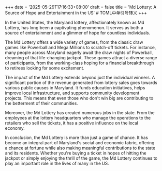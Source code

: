 +++
date = '2025-05-29T17:16:33+08:00'
draft = false
title = 'Md Lottery: A Source of Hope and Entertainment in the US' # TOML中单引号转义
+++

In the United States, the Maryland lottery, affectionately known as Md Lottery, has long been a captivating phenomenon. It serves as both a source of entertainment and a glimmer of hope for countless individuals. 

The Md Lottery offers a wide variety of games, from the classic draw games like Powerball and Mega Millions to scratch-off tickets. For instance, many people across Maryland eagerly await the draw nights of Powerball, dreaming of that life-changing jackpot. These games attract a diverse range of participants, from the working-class hoping for a financial breakthrough to retirees looking for some excitement. 

The impact of the Md Lottery extends beyond just the individual winners. A significant portion of the revenue generated from lottery sales goes towards various public causes in Maryland. It funds education initiatives, helps improve local infrastructure, and supports community development projects. This means that even those who don't win big are contributing to the betterment of their communities. 

Moreover, the Md Lottery has created numerous jobs in the state. From the employees at the lottery headquarters who manage the operations to the retailers who sell the tickets, it has a positive influence on the local economy. 

In conclusion, the Md Lottery is more than just a game of chance. It has become an integral part of Maryland's social and economic fabric, offering a chance at fortune while also making meaningful contributions to the state and its residents. Whether you're buying a ticket in hopes of hitting the jackpot or simply enjoying the thrill of the game, the Md Lottery continues to play an important role in the lives of many in the US.